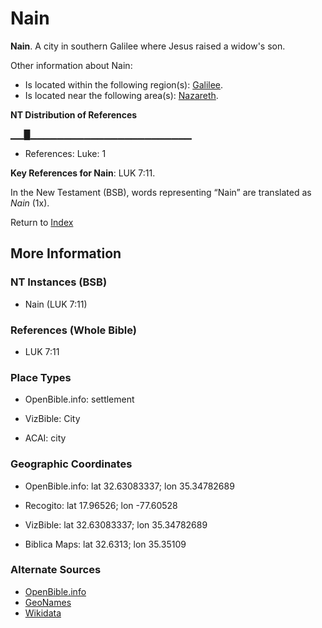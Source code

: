 # Nain
**Nain**. 
A city in southern Galilee where Jesus raised a widow's son. 




Other information about Nain:


* Is located within the following region(s): 
[Galilee](Galilee.md). 
* Is located near the following area(s): 
[Nazareth](Nazareth.md). 


**NT Distribution of References**

▁▁█▁▁▁▁▁▁▁▁▁▁▁▁▁▁▁▁▁▁▁▁▁▁▁▁
* References: Luke: 1



**Key References for Nain**: 
LUK 7:11. 




In the New Testament (BSB), words representing “Nain” are translated as 
*Nain* (1x). 


Return to [Index](00-Index.md)

## More Information

### NT Instances (BSB)

* Nain (LUK 7:11)



### References (Whole Bible)

* LUK 7:11


### Place Types

* OpenBible.info: settlement

* VizBible: City

* ACAI: city



### Geographic Coordinates

* OpenBible.info: lat 32.63083337; lon 35.34782689

* Recogito: lat 17.96526; lon -77.60528

* VizBible: lat 32.63083337; lon 35.34782689

* Biblica Maps: lat 32.6313; lon 35.35109



### Alternate Sources

* [OpenBible.info](https://www.openbible.info/geo/ancient/aee679c)
* [GeoNames](http://sws.geonames.org/3489344)
* [Wikidata](http://www.wikidata.org/entity/Q934904)



